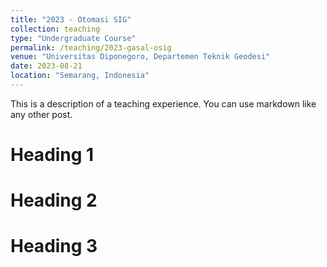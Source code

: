 ```yaml
---
title: "2023 - Otomasi SIG"
collection: teaching
type: "Undergraduate Course"
permalink: /teaching/2023-gasal-osig
venue: "Universitas Diponegoro, Departemen Teknik Geodesi"
date: 2023-08-21
location: "Semarang, Indonesia"
---
```


This is a description of a teaching experience. You can use markdown like any other post.

Heading 1
======

Heading 2
======

Heading 3
======
